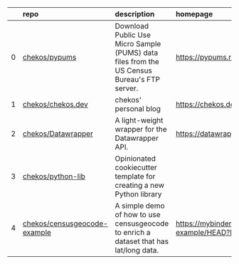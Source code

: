 |    | repo                                                                            | description                                                                                | homepage                                                                                   |
|---:|:--------------------------------------------------------------------------------|:-------------------------------------------------------------------------------------------|:-------------------------------------------------------------------------------------------|
|  0 | [chekos/pypums](https://github.com/chekos/pypums)                               | Download Public Use Micro Sample (PUMS) data files from the US Census Bureau's FTP server. | https://pypums.readthedocs.io                                                              |
|  1 | [chekos/chekos.dev](https://github.com/chekos/chekos.dev)                       | chekos' personal blog                                                                      | https://chekos.dev                                                                         |
|  2 | [chekos/Datawrapper](https://github.com/chekos/Datawrapper)                     | A light-weight wrapper for the Datawrapper API.                                            | https://datawrapper.readthedocs.io                                                         |
|  3 | [chekos/python-lib](https://github.com/chekos/python-lib)                       | Opinionated cookiecutter template for creating a new Python library                        |                                                                                            |
|  4 | [chekos/censusgeocode-example](https://github.com/chekos/censusgeocode-example) | A simple demo of how to use censusgeocode to enrich a dataset that has lat/long data.      | https://mybinder.org/v2/gh/chekos/censusgeocode-example/HEAD?labpath=geocode_latlong.ipynb |